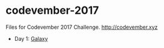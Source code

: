 # codevember-2017
Files for Codevember 2017 Challenge. http://codevember.xyz

- Day 1: [Galaxy](https://codepen.io/digilou/pen/EbVEdP)
